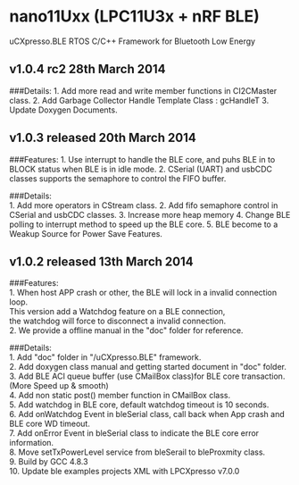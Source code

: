nano11Uxx (LPC11U3x + nRF BLE)
===============================

uCXpresso.BLE RTOS C/C++ Framework for Bluetooth Low Energy

v1.0.4 rc2 28th March 2014
--------------------------------
###Details:
	1. Add more read and write member functions in CI2CMaster class.
	2. Add Garbage Collector Handle Template Class : gcHandleT<CType>
	3. Update Doxygen Documents.


v1.0.3 released 20th March 2014
--------------------------------	
###Features:
	1. Use interrupt to handle the BLE core, and puhs BLE in to BLOCK status when BLE is in idle mode.
	2. CSerial (UART) and usbCDC classes supports the semaphore to control the FIFO buffer.

###Details:<br/>
	1. Add more operators in CStream class.
	2. Add fifo semaphore control in CSerial and usbCDC classes.
	3. Increase more heap memory
	4. Change BLE polling to interrupt method to speed up the BLE core.
	5. BLE become to a Weakup Source for Power Save Features.


v1.0.2 released 13th March 2014
--------------------------------
###Features:<br/>
	1. When host APP crash or other, the BLE will lock in a invalid connection loop.<br/>
	   This version add a Watchdog feature on a BLE connection, <br/>
	   the watchdog will force to disconnect a invalid connection.<br/>
	2. We provide a offline manual in the "doc" folder for reference.<br/>
	
###Details:<br/>
	1. Add "doc" folder in "/uCXpresso.BLE" framework.<br/>
	2. Add doxygen class manual and getting started document in "doc" folder.<br/>
    3. Add BLE ACI queue buffer (use CMailBox class)for BLE core transaction. (More Speed up & smooth)<br/>
    4. Add non static post() member function in CMailBox class.<br/>
    5. Add watchdog in BLE core, default watchdog timeout is 10 seconds.<br/>
    6. Add onWatchdog Event in bleSerial class, call back when App crash and BLE core WD timeout.<br/>
    7. Add onError Event in bleSerial class to indicate the BLE core error information.<br/>
    8. Move setTxPowerLevel service from bleSerail to bleProxmity class.<br/>
    9. Build by GCC 4.8.3 <br/>
	10. Update ble examples projects XML with LPCXpresso v7.0.0 <br/>
